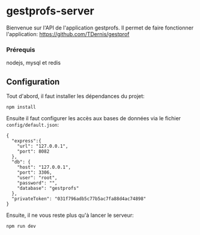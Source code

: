 # gestprofs-server
Bienvenue sur l'API de l'application gestprofs.
Il permet de faire fonctionner l'application: https://github.com/TDernis/gestprof
### Prérequis
nodejs, mysql et redis
## Configuration
Tout d'abord, il faut installer les dépendances du projet:
```
npm install
```
Ensuite il faut configurer les accès aux bases de données via le fichier ``config/default.json``:
```
{
  "express":{
    "url": "127.0.0.1",
    "port": 8082
  },
  "db": {
    "host": "127.0.0.1",
    "port": 3306,
    "user": "root",
    "password": "",
    "database": "gestprofs"
  },
  "privateToken": "031f796adb5c77b5ac7fa88d4ac74898"
}
```
Ensuite, il ne vous reste plus qu'à lancer le serveur:
```
npm run dev
```
